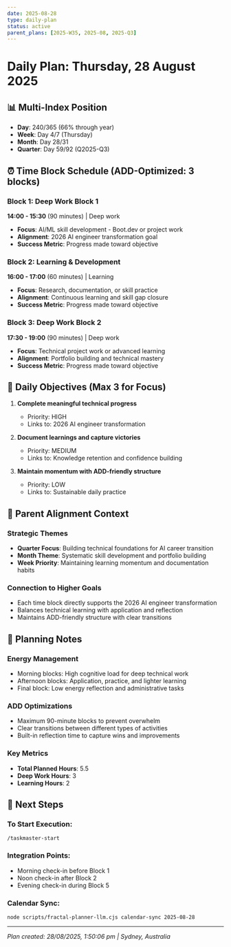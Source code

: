 ```yaml
---
date: 2025-08-28
type: daily-plan
status: active
parent_plans: [2025-W35, 2025-08, 2025-Q3]
---
```


# Daily Plan: Thursday, 28 August 2025

## 📊 Multi-Index Position
- **Day**: 240/365 (66% through year)
- **Week**: Day 4/7 (Thursday)
- **Month**: Day 28/31
- **Quarter**: Day 59/92 (Q2025-Q3)

## ⏰ Time Block Schedule (ADD-Optimized: 3 blocks)

### Block 1: Deep Work Block 1
**14:00 - 15:30** (90 minutes) | Deep work
- **Focus**: AI/ML skill development - Boot.dev or project work
- **Alignment**: 2026 AI engineer transformation goal
- **Success Metric**: Progress made toward objective

### Block 2: Learning & Development
**16:00 - 17:00** (60 minutes) | Learning
- **Focus**: Research, documentation, or skill practice
- **Alignment**: Continuous learning and skill gap closure
- **Success Metric**: Progress made toward objective

### Block 3: Deep Work Block 2
**17:30 - 19:00** (90 minutes) | Deep work
- **Focus**: Technical project work or advanced learning
- **Alignment**: Portfolio building and technical mastery
- **Success Metric**: Progress made toward objective

## 🎯 Daily Objectives (Max 3 for Focus)

1. **Complete meaningful technical progress**
   - Priority: HIGH
   - Links to: 2026 AI engineer transformation

2. **Document learnings and capture victories**
   - Priority: MEDIUM
   - Links to: Knowledge retention and confidence building

3. **Maintain momentum with ADD-friendly structure**
   - Priority: LOW
   - Links to: Sustainable daily practice

## 🔗 Parent Alignment Context

### Strategic Themes
- **Quarter Focus**: Building technical foundations for AI career transition
- **Month Theme**: Systematic skill development and portfolio building
- **Week Priority**: Maintaining learning momentum and documentation habits

### Connection to Higher Goals
- Each time block directly supports the 2026 AI engineer transformation
- Balances technical learning with application and reflection
- Maintains ADD-friendly structure with clear transitions

## 📝 Planning Notes

### Energy Management
- Morning blocks: High cognitive load for deep technical work
- Afternoon blocks: Application, practice, and lighter learning
- Final block: Low energy reflection and administrative tasks

### ADD Optimizations
- Maximum 90-minute blocks to prevent overwhelm
- Clear transitions between different types of activities
- Built-in reflection time to capture wins and improvements

### Key Metrics
- **Total Planned Hours**: 5.5
- **Deep Work Hours**: 3
- **Learning Hours**: 2

## 🚀 Next Steps

### To Start Execution:
```
/taskmaster-start
```

### Integration Points:
- Morning check-in before Block 1
- Noon check-in after Block 2
- Evening check-in during Block 5

### Calendar Sync:
```
node scripts/fractal-planner-llm.cjs calendar-sync 2025-08-28
```

---

*Plan created: 28/08/2025, 1:50:06 pm | Sydney, Australia*
